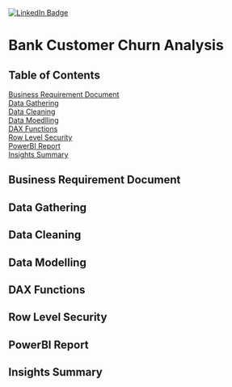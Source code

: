 <div id="badges">
  <a href="https://www.linkedin.com/in/kshitija-chilbule-b98515309/" target="_blank">
    <img src="https://img.shields.io/badge/LinkedIn-blue?style=for-the-badge&logo=linkedin&logoColor=white" alt="LinkedIn Badge"/>
  </a>
</div>

# Bank Customer Churn Analysis

## Table of Contents
[Business Requirement Document](#business-requirement-document)
<br>
[Data Gathering](#data-gathering)
<br>
[Data Cleaning](#data-cleaning)
<br>
[Data Moedlling](#data-modelling)
<br>
[DAX Functions](#dax-functions)
<br>
[Row Level Security](#row-level-security)
<br>
[PowerBI Report](#powerbi-report)
<br>
[Insights Summary](#insights-summary)

## Business Requirement Document

## Data Gathering

## Data Cleaning

## Data Modelling

## DAX Functions

## Row Level Security

## PowerBI Report

## Insights Summary
